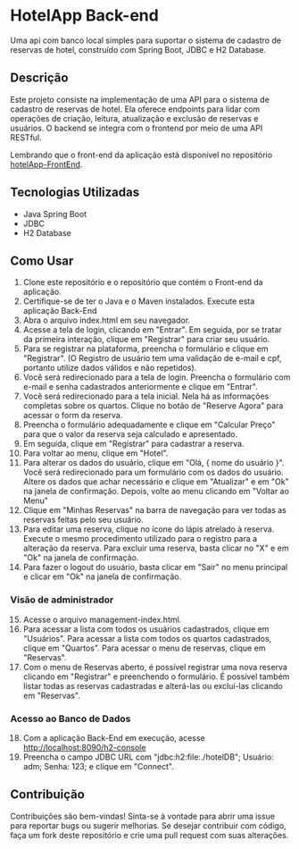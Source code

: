 # HotelApp Back-end
Uma api com banco local simples para suportar o sistema de cadastro de reservas de hotel, construído com Spring Boot, JDBC e H2 Database.

## Descrição
Este projeto consiste na implementação de uma API para o sistema de cadastro de reservas de hotel. 
Ela oferece endpoints para lidar com operações de criação, leitura, atualização e exclusão de reservas e usuários. O backend se integra com o frontend por meio de uma API RESTful.

Lembrando que o front-end da aplicação está disponível no repositório [hotelApp-FrontEnd](https://github.com/pfrizo/hotelApp-FrontEnd).

## Tecnologias Utilizadas
- Java Spring Boot
- JDBC
- H2 Database

## Como Usar
1. Clone este repositório e o repositório que contém o Front-end da aplicação.
2. Certifique-se de ter o Java e o Maven instalados. Execute esta aplicação Back-End
3. Abra o arquivo index.html em seu navegador.
4. Acesse a tela de login, clicando em "Entrar". Em seguida, por se tratar da primeira interação, clique em "Registrar" para criar seu usuário.
5. Para se registrar na plataforma, preencha o formulário e clique em "Registrar". (O Registro de usuário tem uma validação de e-mail e cpf, portanto utilize dados válidos e não repetidos).
6. Você será redirecionado para a tela de login. Preencha o formulário com e-mail e senha cadastrados anteriormente e clique em "Entrar".
7. Você será redirecionado para a tela inicial. Nela há as informações completas sobre os quartos. Clique no botão de "Reserve Agora" para acessar o form da reserva.
8. Preencha o formulário adequadamente e clique em "Calcular Preço" para que o valor da reserva seja calculado e apresentado.
9. Em seguida, clique em "Registrar" para cadastrar a reserva.
10. Para voltar ao menu, clique em "Hotel".
11. Para alterar os dados do usuário, clique em "Olá, { nome do usuário }". Você será redirecionado para um formulário com os dados do usuário. Altere os dados que achar necessário e clique em "Atualizar" e em "Ok" na janela de confirmação. Depois, volte ao menu clicando em "Voltar ao Menu"
12. Clique em "Minhas Reservas" na barra de navegação para ver todas as reservas feitas pelo seu usuário.
13. Para editar uma reserva, clique no ícone do lápis atrelado à reserva. Execute o mesmo procedimento utilizado para o registro para a alteração da reserva. Para excluir uma reserva, basta clicar no "X" e em "Ok" na janela de confirmação.
14. Para fazer o logout do usuário, basta clicar em "Sair" no menu principal e clicar em "Ok" na janela de confirmação.

### Visão de administrador
15. Acesse o arquivo management-index.html.
16. Para acessar a lista com todos os usuários cadastrados, clique em "Usuários". Para acessar a lista com todos os quartos cadastrados, clique em "Quartos". Para acessar o menu de reservas, clique em "Reservas".
17. Com o menu de Reservas aberto, é possível registrar uma nova reserva clicando em "Registrar" e preenchendo o formulário. É possível também listar todas as reservas cadastradas e alterá-las ou excluí-las clicando em "Reservas".

### Acesso ao Banco de Dados
18. Com a aplicação Back-End em execução, acesse [http://localhost:8090/h2-console](http://localhost:8090/h2-console)
19. Preencha o campo JDBC URL com "jdbc:h2:file:./hotelDB"; Usuário: adm; Senha: 123; e clique em "Connect".

## Contribuição
Contribuições são bem-vindas! Sinta-se à vontade para abrir uma issue para reportar bugs ou sugerir melhorias. Se desejar contribuir com código, faça um fork deste repositório e crie uma pull request com suas alterações.
